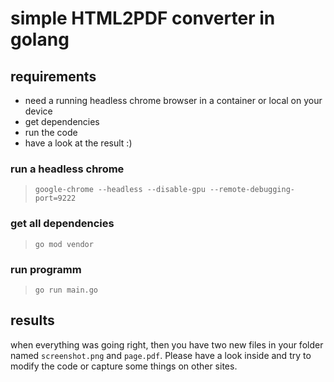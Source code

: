 # simple HTML2PDF converter in golang

## requirements
* need a running headless chrome browser in a container or local on your device
* get dependencies
* run the code
* have a look at the result :)

### run a headless chrome
> `google-chrome --headless --disable-gpu --remote-debugging-port=9222`

### get all dependencies
> `go mod vendor`


### run programm
> `go run main.go`

## results

when everything was going right, then you have two new files in your folder named `screenshot.png` and `page.pdf`. Please have a look inside and try to modify the code or capture some things on other sites.